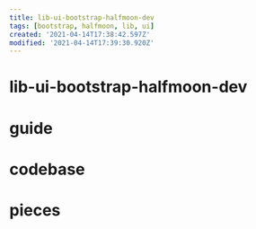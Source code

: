 ```yaml
---
title: lib-ui-bootstrap-halfmoon-dev
tags: [bootstrap, halfmoon, lib, ui]
created: '2021-04-14T17:38:42.597Z'
modified: '2021-04-14T17:39:30.920Z'
---
```


# lib-ui-bootstrap-halfmoon-dev

# guide


# codebase


# pieces


